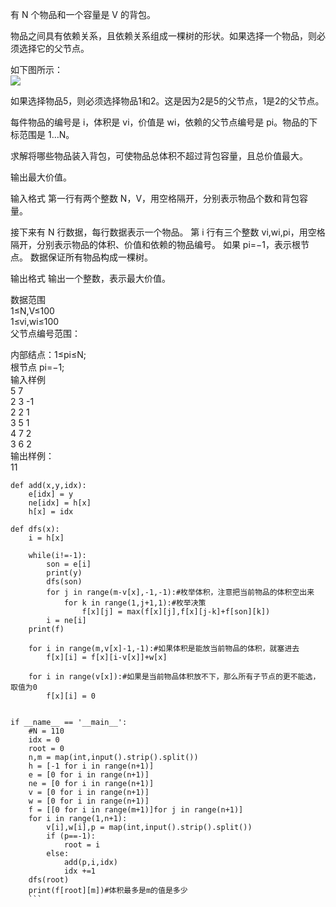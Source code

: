 有 N 个物品和一个容量是 V 的背包。

物品之间具有依赖关系，且依赖关系组成一棵树的形状。如果选择一个物品，则必须选择它的父节点。

如下图所示：  
![](https://www.acwing.com/media/article/image/2018/10/18/1_bb51ecbcd2-QQ%E5%9B%BE%E7%89%8720181018170337.png)

如果选择物品5，则必须选择物品1和2。这是因为2是5的父节点，1是2的父节点。

每件物品的编号是 i，体积是 vi，价值是 wi，依赖的父节点编号是 pi。物品的下标范围是 1…N。

求解将哪些物品装入背包，可使物品总体积不超过背包容量，且总价值最大。

输出最大价值。

输入格式
第一行有两个整数 N，V，用空格隔开，分别表示物品个数和背包容量。

接下来有 N 行数据，每行数据表示一个物品。
第 i 行有三个整数 vi,wi,pi，用空格隔开，分别表示物品的体积、价值和依赖的物品编号。
如果 pi=−1，表示根节点。 数据保证所有物品构成一棵树。

输出格式
输出一个整数，表示最大价值。

数据范围  
1≤N,V≤100  
1≤vi,wi≤100  
父节点编号范围：  

内部结点：1≤pi≤N;  
根节点 pi=−1;  
输入样例  
5 7  
2 3 -1  
2 2 1  
3 5 1  
4 7 2  
3 6 2  
输出样例：  
11  

```
def add(x,y,idx):
    e[idx] = y
    ne[idx] = h[x]
    h[x] = idx
    
def dfs(x):
    i = h[x]

    while(i!=-1):
        son = e[i]
        print(y)
        dfs(son)
        for j in range(m-v[x],-1,-1):#枚举体积，注意把当前物品的体积空出来
            for k in range(1,j+1,1):#枚举决策
                f[x][j] = max(f[x][j],f[x][j-k]+f[son][k])
        i = ne[i]
    print(f)
    
    for i in range(m,v[x]-1,-1):#如果体积是能放当前物品的体积，就塞进去
        f[x][i] = f[x][i-v[x]]+w[x]

    for i in range(v[x]):#如果是当前物品体积放不下，那么所有子节点的更不能选，取值为0
        f[x][i] = 0   


if __name__ == '__main__':
    #N = 110    
    idx = 0
    root = 0
    n,m = map(int,input().strip().split())
    h = [-1 for i in range(n+1)]
    e = [0 for i in range(n+1)]
    ne = [0 for i in range(n+1)]
    v = [0 for i in range(n+1)]
    w = [0 for i in range(n+1)]
    f = [[0 for i in range(m+1)]for j in range(n+1)]
    for i in range(1,n+1):
        v[i],w[i],p = map(int,input().strip().split())
        if (p==-1):
            root = i 
        else:
            add(p,i,idx)
            idx +=1
    dfs(root)
    print(f[root][m])#体积最多是m的值是多少
    ```
